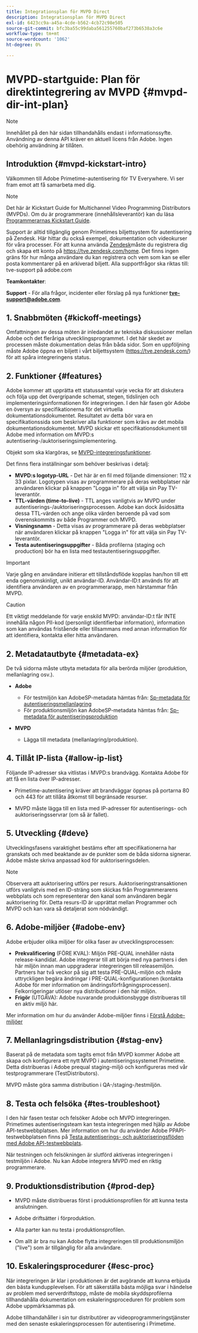 ```yaml
---
title: Integrationsplan för MVPD Direct
description: Integrationsplan för MVPD Direct
exl-id: 6423cc9a-a45a-4cde-b562-4cb72c98e505
source-git-commit: bfc3ba55c99daba561255760baf273b6538a3c6e
workflow-type: tm+mt
source-wordcount: '1062'
ht-degree: 0%

---
```


# MVPD-startguide: Plan för direktintegrering av MVPD {#mvpd-dir-int-plan}

>[!NOTE]
>
>Innehållet på den här sidan tillhandahålls endast i informationssyfte. Användning av denna API kräver en aktuell licens från Adobe. Ingen obehörig användning är tillåten.

## Introduktion {#mvpd-kickstart-intro}

Välkommen till Adobe Primetime-autentisering för TV Everywhere.  Vi ser fram emot att få samarbeta med dig.

>[!NOTE]
>
>Det här är Kickstart Guide for Multichannel Video Programming Distributors (MVPDs). Om du är programmerare (innehållsleverantör) kan du läsa [Programmerarnas Kickstart Guide](/help/authentication/programmer-kickstart-guide.md).

Support är alltid tillgänglig genom Primetimes biljettsystem för autentisering på Zendesk. Här hittar du också exempel, dokumentation och videokurser för våra processer. För att kunna använda [Zendesk](https://adobeprimetime.zendesk.com/)måste du registrera dig och skapa ett konto på https://tve.zendesk.com/home. Det finns ingen gräns för hur många användare du kan registrera och vem som kan se eller posta kommentarer på en arkiverad biljett. Alla supportfrågor ska riktas till: tve-support på adobe.com

**Teamkontakter**:

**Support** - För alla frågor, incidenter eller förslag på nya funktioner **tve-support@adobe.com**.

## 1. Snabbmöten {#kickoff-meetings}

Omfattningen av dessa möten är inledandet av tekniska diskussioner mellan Adobe och det fleråriga utvecklingsprogrammet. I det här skedet av processen måste dokumentation delas från båda sidor. Som en uppföljning måste Adobe öppna en biljett i vårt biljettsystem (https://tve.zendesk.com/) för att spåra integreringens status.

## 2. Funktioner {#features}

Adobe kommer att upprätta ett statussamtal varje vecka för att diskutera och följa upp det övergripande schemat, stegen, tidslinjen och implementeringsinformationen för integreringen. I den här fasen gör Adobe en översyn av specifikationerna för det virtuella dokumentationsdokumentet. Resultatet av detta bör vara en specifikationssida som beskriver alla funktioner som krävs av det mobila dokumentationsdokumentet. MVPD skickar ett specifikationsdokument till Adobe med information om MVPD:s autentisering-/auktoriseringsimplementering.

Objekt som ska klargöras, se [MVPD-integreringsfunktioner](/help/authentication/mvpd-integr-features.md).

Det finns flera inställningar som behöver beskrivas i detalj:

* **MVPD:s logotyp-URL** - Det här är en fil med följande dimensioner: 112 x 33 pixlar. Logotypen visas av programmerare på deras webbplatser när användaren klickar på knappen &quot;Logga in&quot; för att välja sin Pay TV-leverantör.
* **TTL-värden (time-to-live)** - TTL anges vanligtvis av MVPD under autentiserings-/auktoriseringsprocessen. Adobe kan dock åsidosätta dessa TTL-värden och ange olika värden beroende på vad som överenskommits av både Programmer och MVPD.
* **Visningsnamn** - Detta visas av programmerare på deras webbplatser när användaren klickar på knappen &quot;Logga in&quot; för att välja sin Pay TV-leverantör.
* **Testa autentiseringsuppgifter** - Båda profilerna (staging och production) bör ha en lista med testautentiseringsuppgifter.

>[!IMPORTANT]
>
>Varje gång en användare initierar ett tillståndsflöde kopplas han/hon till ett enda ogenomskinligt, unikt användar-ID.  Användar-ID:t används för att identifiera användaren av en programmerarapp, men härstammar från MVPD.

>[!CAUTION]
>
>Ett viktigt meddelande för varje enskild MVPD: användar-ID:t får INTE innehålla någon PII-kod (personligt identifierbar information), information som kan användas fristående eller tillsammans med annan information för att identifiera, kontakta eller hitta användaren.

## 2. Metadatautbyte {#metadata-ex}

De två sidorna måste utbyta metadata för alla berörda miljöer (produktion, mellanlagring osv.).

* **Adobe**
   * För testmiljön kan AdobeSP-metadata hämtas från: [Sp-metadata för autentiseringsmellanlagring](https://sp.auth-staging.adobe.com/sp/metadata)
   * För produktionsmiljön kan AdobeSP-metadata hämtas från: [Sp-metadata för autentiseringsproduktion](https://sp.auth.adobe.com/sp/metadata)

* **MVPD**
   * Lägga till metadata (mellanlagring/produktion).

## 4. Tillåt IP-lista {#allow-ip-list}

Följande IP-adresser ska vitlistas i MVPD:s brandvägg. Kontakta Adobe för att få en lista över IP-adresser.

* Primetime-autentisering kräver att brandväggar öppnas på portarna 80 och 443 för att tillåta åtkomst till begränsade resurser.

* MVPD måste lägga till en lista med IP-adresser för autentiserings- och auktoriseringsservrar (om så är fallet).

## 5. Utveckling {#deve}

Utvecklingsfasens varaktighet bestäms efter att specifikationerna har granskats och med beaktande av de punkter som de båda sidorna signerar. Adobe måste skriva anpassad kod för auktoriseringsdelen.

>[!NOTE]
>
>Observera att auktorisering utförs per resurs. Auktoriseringstransaktionen utförs vanligtvis med en ID-sträng som skickas från Programmerarens webbplats och som representerar den kanal som användaren begär auktorisering för. Detta resurs-ID är upprättat mellan Programmer och MVPD och kan vara så detaljerat som nödvändigt.

## 6. Adobe-miljöer {#adobe-env}

Adobe erbjuder olika miljöer för olika faser av utvecklingsprocessen:

* **Prekvalificering** (FÖRE KVAL): Miljön PRE-QUAL innehåller nästa release-kandidat. Adobe integrerar till att börja med nya partners i den här miljön innan man uppgraderar integreringen till releasemiljön. Partners har två veckor på sig att testa PRE-QUAL-miljön och måste uttryckligen begära ändringar i PRE-QUAL-konfigurationen (kontakta Adobe för mer information om ändringsförfrågningsprocessen). Felkorrigeringar utlöser nya distributioner i den här miljön.
* **Frigör** (UTGÅVA): Adobe nuvarande produktionsbygge distribueras till en aktiv miljö här.

Mer information om hur du använder Adobe-miljöer finns i [Förstå Adobe-miljöer](/help/authentication/understanding-the-adobe-environments.md)

## 7. Mellanlagringsdistribution {#stag-env}

Baserat på de metadata som tagits emot från MVPD kommer Adobe att skapa och konfigurera ett nytt MVPD i autentiseringssystemet Primetime. Detta distribueras i Adobe prequal staging-miljö och konfigureras med vår testprogrammerare (TestDistributors).

MVPD måste göra samma distribution i QA-/staging-/testmiljön.

## 8. Testa och felsöka {#tes-troubleshoot}

I den här fasen testar och felsöker Adobe och MVPD integreringen. Primetimes autentiseringsteam kan testa integreringen med hjälp av Adobe API-testwebbplatsen. Mer information om hur du använder Adobe PPAPI-testwebbplatsen finns på [Testa autentiserings- och auktoriseringsflöden med Adobe API-testwebbplats](/help/authentication/test-authn-authz-flows-using-adobes-api-test-site.md).

När testningen och felsökningen är slutförd aktiveras integreringen i testmiljön i Adobe. Nu kan Adobe integrera MVPD med en riktig programmerare.

## 9. Produktionsdistribution {#prod-dep}

* MVPD måste distribueras först i produktionsprofilen för att kunna testa anslutningen.

* Adobe driftsätter i förproduktion.

* Alla parter kan nu testa i produktionsprofilen.

* Om allt är bra nu kan Adobe flytta integreringen till produktionsmiljön (&quot;live&quot;) som är tillgänglig för alla användare.

## 10. Eskaleringsprocedurer {#esc-proc}

När integreringen är klar i produktionen är det avgörande att kunna erbjuda den bästa kundupplevelsen. För att säkerställa bästa möjliga svar i händelse av problem med serverdriftstopp, måste de mobila skyddsprofilerna tillhandahålla dokumentation om eskaleringsproceduren för problem som Adobe uppmärksammas på.

Adobe tillhandahåller i sin tur distributörer av videoprogrammeringstjänster med den senaste eskaleringsprocessen för autentisering i Primetime.


<!--- [!RELATEDINFORMATION]
>
>* [Programmer Kickstart Guide](/help/authentication/programmer-kickstart-guide.md)
>* [MVPD Integration Guide](/help/authentication/mvpd-integr-features.md)
-->
